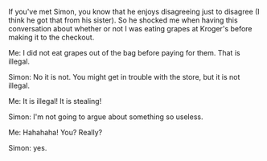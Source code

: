 If you've met Simon, you know that he enjoys disagreeing just to disagree (I think he got that from his sister).  So he shocked me when having this conversation about whether or not I was eating grapes at Kroger's before making it to the checkout.

Me:  I did not eat grapes out of the bag before paying for them.  That is illegal.

Simon:  No it is not.  You might get in trouble with the store, but it is not illegal.

Me:  It is illegal!  It is stealing!

Simon:  I'm not going to argue about something so useless.

Me:  Hahahaha!  You?  Really?

Simon: yes.